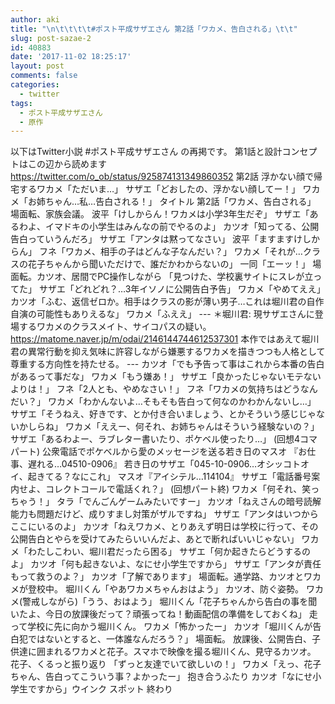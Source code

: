 ```yaml
---
author: aki
title: "\n\t\t\t\t#ポスト平成サザエさん 第2話「ワカメ、告白される」\t\t"
slug: post-sazae-2
id: 40883
date: '2017-11-02 18:25:17'
layout: post
comments: false
categories:
  - twitter
tags:
  - ポスト平成サザエさん
  - 原作
---
```


‪以下はTwitter小説 #ポスト平成サザエさん‬ の再掲です。 第1話と設計コンセプトはこの辺から読めます https://twitter.com/o_ob/status/925874131349860352 第2話 ‪浮かない顔で帰宅するワカメ「ただいま…」‬ ‪サザエ「どおしたの、浮かない顔してー！」‬ ‪ワカメ「お姉ちゃん…私…告白される！」‬ タイトル 第2話‪「ワカメ、告白される」‬ ‪場面転、家族会議。‬ ‪波平「けしからん！ワカメは小学3年生だぞ」‬ ‪サザエ「あるわよ、イマドキの小学生はみんなの前でやるのよ」‬ ‪カツオ「知ってる、公開告白っていうんだろ」‬ ‪サザエ「アンタは黙ってなさい」‬ ‪波平「ますますけしからん」‬ ‪フネ「ワカメ、相手の子はどんな子なんだい？」‬ ‪ワカメ「それが…クラスの花子ちゃんから聞いただけで、誰だかわからないの」‬ ‪一同「エーッ！」‬ ‪場面転。カツオ、居間でPC操作しながら‬ ‪「見つけた、学校裏サイトにスレが立ってた」‬ ‪サザエ「どれどれ？…3年イソノに公開告白予告」‬ ‪ワカメ「やめてええ」‬ ‪カツオ「ふむ、返信ゼロか。相手はクラスの影が薄い男子…これは堀川君の自作自演の可能性もありえるな」‬ ‪ワカメ「ふええ」‬ --- ‪＊堀川君: 現サザエさんに登場するワカメのクラスメイト、サイコパスの疑い。‬ https://matome.naver.jp/m/odai/2146144744612537301 ‪本作ではあえて堀川君の異常行動を抑え気味に許容しながら嫌悪するワカメを描きつつも人格として尊重する方向性を持たせる。‬ --- ‪カツオ「でも予告って事はこれから本番の告白があるって事だな」‬ ‪ワカメ「もう嫌あ！」‬ ‪サザエ「良かったじゃないモテないよりは！」‬ ‪フネ「2人とも、やめなさい！」‬ ‪フネ「ワカメの気持ちはどうなんだい？」‬ ‪ワカメ「わかんないよ…そもそも告白って何なのかわかんないし…」‬ ‪サザエ「そうねえ、好きです、とか付き合いましょう、とかそういう感じじゃないかしらね」‬ ‪ワカメ「ええー、何それ、お姉ちゃんはそういう経験ないの？」‬ ‪サザエ「あるわよー、ラブレター書いたり、ポケベル使ったり…」‬ ‪(回想4コマパート)‬ ‪公衆電話でポケベルから愛のメッセージを送る若き日のマスオ‬ ‪『お仕事、遅れる…04510-0906』‬ ‪若き日のサザエ「045-10-0906…オシッコトオイ、起きてる？なにこれ」‬ ‪マスオ『アイシテル…114104』‬ ‪サザエ「電話番号案内せよ、コレクトコールで電話くれ？」‬ ‪(回想パート終)‬ ‪ワカメ「何それ、笑っちゃう！」‬ ‪タラ「でんごんゲームみたいですー」‬ ‪カツオ「ねえさんの暗号読解能力も問題だけど、成りすまし対策がザルですね」‬ ‪サザエ「アンタはいつからここにいるのよ」‬ ‪カツオ「ねえワカメ、とりあえず明日は学校に行って、その公開告白とやらを受けてみたらいいんだよ、あとで断ればいいじゃない」‬ ‪ワカメ「わたしこわい、堀川君だったら困る」‬ ‪サザエ「何か起きたらどうするのよ」‬ ‪カツオ「何も起きないよ、なにせ小学生ですから」‬ ‪サザエ「アンタが責任もって救うのよ？」‬ ‪カツオ「了解であります」‬ ‪場面転。通学路、カツオとワカメが登校中。‬ ‪堀川くん「やあワカメちゃんおはよう」‬ ‪カツオ、防ぐ姿勢。‬ ‪ワカメ(警戒しながら)「うう、おはよう」‬ ‪堀川くん「花子ちゃんから告白の事を聞いたよ、今日の放課後だって？頑張ってね！動画配信の準備をしておくね」‬ ‪走って学校に先に向かう堀川くん。‬ ‪ワカメ「怖かったー」‬ ‪カツオ「堀川くんが告白犯ではないとすると、一体誰なんだろう？」‬ ‪場面転。‬ ‪放課後、公開告白、子供達に囲まれるワカメと花子。スマホで映像を撮る堀川くん、見守るカツオ。‬ ‪花子、くるっと振り返り‬ ‪「ずっと友達でいて欲しいの！」‬ ‪ワカメ「えっ、花子ちゃん、告白ってこういう事？よかったー」‬ ‪抱き合うふたり‬ ‪カツオ「なにせ小学生ですから」‬ウインク スポット ‪終わり‬